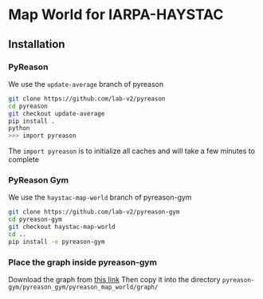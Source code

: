 # Map World for IARPA-HAYSTAC

## Installation

### PyReason
We use the `update-average` branch of pyreason
```bash
git clone https://github.com/lab-v2/pyreason
cd pyreason
git checkout update-average
pip install .
python
>>> import pyreason
```
The `import pyreason` is to initialize all caches and will take a few minutes to complete

### PyReason Gym
We use the `haystac-map-world` branch of pyreason-gym
```bash
git clone https://github.com/lab-v2/pyreason-gym
cd pyreason-gym
git checkout haystac-map-world
cd ..
pip install -e pyreason-gym
```

### Place the graph inside pyreason-gym
Download the graph from [this link]()
Then copy it into the directory `pyreason-gym/pyreason_gym/pyreason_map_world/graph/`
